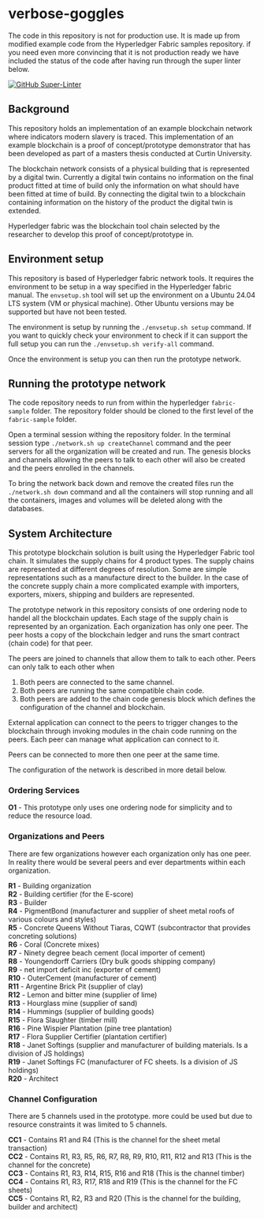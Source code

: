 # verbose-goggles

The code in this repository is not for production use. It is made up from modified example code from the Hyperledger Fabric samples repository. if you need even more convincing that it is not production ready we have included the status of the code after having run through the super linter below.

[![GitHub Super-Linter](https://github.com/pinkslugcircuits/verbose-goggles/workflows/Lint%20Code%20Base/badge.svg)](https://github.com/marketplace/actions/super-linter)

## Background
This repository holds an implementation of an example blockchain network where indicators modern slavery is traced. This implementation of an example blockchain is a proof of concept/prototype demonstrator that has been developed as part of a masters thesis conducted at Curtin University.

The blockchain network consists of a physical building that is represented by a digital twin. Currently a digital twin contains no information on the final product fitted at time of build only the information on what should have been fitted at time of build.
By connecting the digital twin to a blockchain containing information on the history of the product the digital twin is extended.  

Hyperledger fabric was the blockchain tool chain selected by the researcher to develop this proof of concept/prototype in.

## Environment setup
This repository is based of Hyperledger fabric network tools. It requires the environment to be setup in a way specified in the Hyperledger fabric manual. The `envsetup.sh` tool will set up the environment on a Ubuntu 24.04 LTS system (VM or physical machine). Other Ubuntu versions may be supported but have not been tested.

The environment is setup by running the `./envsetup.sh setup` command. If you want to quickly check your environment to check if it can support the full setup you can run the `./envsetup.sh verify-all` command.

Once the environment is setup you can then run the prototype network.

## Running the prototype network

The code repository needs to run from within the hyperledger `fabric-sample` folder. The repository folder should be cloned to the first level of the `fabric-sample` folder.  

Open a terminal session withing the repository folder. In the terminal session type `./network.sh up createChannel` command and the peer servers for all the organization will be created and run. The genesis blocks and  channels allowing the peers to talk to each other will also be created and the peers enrolled in the channels.  

To bring the network back down and remove the created files run the `./network.sh down` command and all the containers will stop running and all the containers, images and volumes will be deleted along with the databases.

## System Architecture

This prototype blockchain solution is built using the Hyperledger Fabric tool chain. It simulates the supply chains for 4 product types. The supply chains are represented at different degrees of resolution. Some are simple representations such as a manufacture direct to the builder. In the case of the concrete supply chain a more complicated example with importers, exporters, mixers, shipping and builders are represented.  

The prototype network in this repository consists of one ordering node to handel all the blockchain updates. Each stage of the supply chain is represented by an organization. Each organization has only one peer. The peer hosts a copy of the blockchain ledger and runs the smart contract (chain code) for that peer.  

The peers are joined to channels that allow them to talk to each other. Peers can only talk to each other when  
1. Both peers are connected to the same channel.
2. Both peers are running the same compatible chain code.
3. Both peers are added to the chain code genesis block which defines the configuration of the channel and blockchain.  

External application can connect to the peers to trigger changes to the blockchain through invoking modules in the chain code running on the peers. Each peer can manage what application can connect to it.

Peers can be connected to more then one peer at the same time.  

The configuration of the network is described in more detail below.

### Ordering Services

**O1** - This prototype only uses one ordering node for simplicity and to reduce the resource load.

### Organizations and Peers

There are few organizations however each organization only has one peer. In reality there would be several peers and ever departments within each organization.

**R1** - Building organization  
**R2** - Building certifier (for the E-score)  
**R3** - Builder  
**R4** - PigmentBond (manufacturer and supplier of sheet metal roofs of various colours and styles)  
**R5** - Concrete Queens Without Tiaras, CQWT (subcontractor that provides concreting solutions)  
**R6** - Coral (Concrete mixes)  
**R7** - Ninety degree beach cement (local importer of cement)  
**R8** - Youngendorff Carriers (Dry bulk goods shipping company)  
**R9** - net import deficit inc (exporter of cement)  
**R10** - OuterCement (manufacturer of cement)  
**R11** - Argentine Brick Pit (supplier of clay)  
**R12** - Lemon and bitter mine (supplier of lime)  
**R13** - Hourglass mine (supplier of sand)  
**R14** - Hummings (supplier of building goods)  
**R15** - Flora Slaughter (timber mill)  
**R16** - Pine Wispier Plantation (pine tree plantation)  
**R17** - Flora Supplier Certifier (plantation certifier)  
**R18** - Janet Softings (supplier and manufacturer of building materials. Is a division of JS holdings)  
**R19** - Janet Softings FC (manufacturer of FC sheets. Is a division of JS holdings)  
**R20** - Architect

### Channel Configuration

There are 5 channels used in the prototype. more could be used but due to resource constraints it was limited to 5 channels.  

**CC1** - Contains R1 and R4 (This is the channel for the sheet metal transaction)  
**CC2** - Contains R1, R3, R5, R6, R7, R8, R9, R10, R11, R12 and R13 (This is the channel for the concrete)  
**CC3** - Contains R1, R3, R14, R15, R16 and R18 (This is the channel timber)  
**CC4** - Contains R1, R3, R17, R18 and R19 (This is the channel for the FC sheets)  
**CC5** - Contains R1, R2, R3 and R20 (This is the channel for the building, builder and architect)
